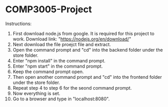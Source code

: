 # COMP3005-Project

Instructions:
1. First download node.js from google. It is required for this project to work. Download link: "https://nodejs.org/en/download/"
2. Next download the file proejct file and extract.
3. Open the command prompt and "cd" into the backend folder under the store folder.
4. Enter "npm install" in the command prompt.
5. Enter "npm start" in the command prompt.
6. Keep the command prompt open.
7. Then open another command prompt and "cd" into the frontend folder under the store folder.
8. Repeat step 4 to step 6 for the seond command prompt.
9. Now everything is set.
10. Go to a browser and type in "localhost:8080".
